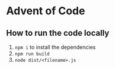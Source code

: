 # Advent of Code

## How to run the code locally
1. `npm i` to install the dependencies
2. `npm run build`
3. `node dist/<filename>.js`
